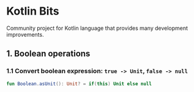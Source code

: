 # Kotlin Bits
Community project for Kotlin language that provides many development improvements.

## 1. Boolean operations ##

### 1.1 Convert boolean expression: `true -> Unit`, `false -> null` ###

```kotlin
fun Boolean.asUnit(): Unit? = if(this) Unit else null
```

